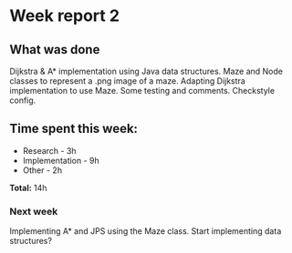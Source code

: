 # Week report 2

## What was done

Dijkstra & A* implementation using Java data structures. 
Maze and Node classes to represent a .png image of a maze.
Adapting Dijkstra implementation to use Maze.
Some testing and comments. Checkstyle config.

## Time spent this week:

* Research - 3h
* Implementation - 9h
* Other - 2h

**Total:** 14h

### Next week

Implementing A* and JPS using the Maze class. Start implementing data structures?
